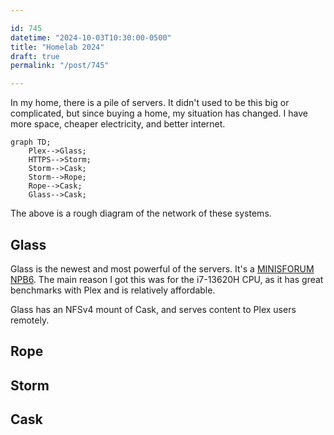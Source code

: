 ```yaml
---

id: 745
datetime: "2024-10-03T10:30:00-0500"
title: "Homelab 2024"
draft: true
permalink: "/post/745"

---
```


In my home, there is a pile of servers. It didn't used to be this big or complicated, but since buying a home, my situation has changed. I have more space, cheaper electricity, and better internet. 

```mermaid
graph TD;
    Plex-->Glass;
    HTTPS-->Storm;
    Storm-->Cask;
    Storm-->Rope;
    Rope-->Cask;
    Glass-->Cask;
```
The above is a rough diagram of the network of these systems.

## Glass

Glass is the newest and most powerful of the servers. It's a [MINISFORUM NPB6](https://amzn.to/3zQffXk). The main reason I got this was for the i7-13620H CPU, as it has great benchmarks with Plex and is relatively affordable.

Glass has an NFSv4 mount of Cask, and serves content to Plex users remotely.

## Rope


## Storm


## Cask